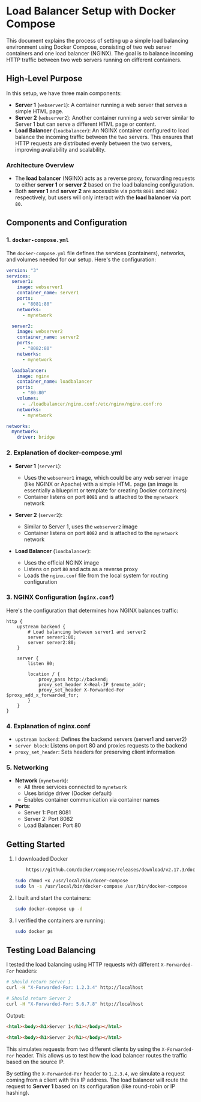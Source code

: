 # Load Balancer Setup with Docker Compose

This document explains the process of setting up a simple load balancing environment using Docker Compose, consisting of two web server containers and one load balancer (NGINX). The goal is to balance incoming HTTP traffic between two web servers running on different containers.

## High-Level Purpose

In this setup, we have three main components:

- **Server 1** (`webserver1`): A container running a web server that serves a simple HTML page.
- **Server 2** (`webserver2`): Another container running a web server similar to Server 1 but can serve a different HTML page or content.
- **Load Balancer** (`loadbalancer`): An NGINX container configured to load balance the incoming traffic between the two servers. This ensures that HTTP requests are distributed evenly between the two servers, improving availability and scalability.

### Architecture Overview

- The **load balancer** (NGINX) acts as a reverse proxy, forwarding requests to either **server 1** or **server 2** based on the load balancing configuration.
- Both **server 1** and **server 2** are accessible via ports `8081` and `8082` respectively, but users will only interact with the **load balancer** via port `80`.

## Components and Configuration

### 1. `docker-compose.yml`

The `docker-compose.yml` file defines the services (containers), networks, and volumes needed for our setup. Here's the configuration:

```yaml
version: "3"
services:
  server1:
    image: webserver1
    container_name: server1
    ports:
      - "8081:80"
    networks:
      - mynetwork

  server2:
    image: webserver2
    container_name: server2
    ports:
      - "8082:80"
    networks:
      - mynetwork

  loadbalancer:
    image: nginx
    container_name: loadbalancer
    ports:
      - "80:80"
    volumes:
      - ./loadbalancer/nginx.conf:/etc/nginx/nginx.conf:ro
    networks:
      - mynetwork

networks:
  mynetwork:
    driver: bridge
```

### 2. Explanation of docker-compose.yml

- **Server 1** (`server1`):
  - Uses the `webserver1` image, which could be any web server image (like NGINX or Apache) with a simple HTML page (an image is essentially a blueprint or template for creating Docker containers)
  - Container listens on port `8081` and is attached to the `mynetwork` network

- **Server 2** (`server2`):
  - Similar to Server 1, uses the `webserver2` image
  - Container listens on port `8082` and is attached to the `mynetwork` network

- **Load Balancer** (`loadbalancer`):
  - Uses the official NGINX image
  - Listens on port `80` and acts as a reverse proxy
  - Loads the `nginx.conf` file from the local system for routing configuration

### 3. NGINX Configuration (`nginx.conf`)

Here's the configuration that determines how NGINX balances traffic:

```nginx
http {
    upstream backend {
        # Load balancing between server1 and server2
        server server1:80;
        server server2:80;
    }

    server {
        listen 80;
        
        location / {
            proxy_pass http://backend;
            proxy_set_header X-Real-IP $remote_addr;
            proxy_set_header X-Forwarded-For $proxy_add_x_forwarded_for;
        }
    }
}
```

### 4. Explanation of nginx.conf

- `upstream backend`: Defines the backend servers (server1 and server2)
- `server block`: Listens on port 80 and proxies requests to the backend
- `proxy_set_header`: Sets headers for preserving client information

### 5. Networking

- **Network** (`mynetwork`):
  - All three services connected to `mynetwork`
  - Uses bridge driver (Docker default)
  - Enables container communication via container names
- **Ports**:
  - Server 1: Port 8081
  - Server 2: Port 8082
  - Load Balancer: Port 80

## Getting Started

1. I downloaded Docker 
    ```bash
        https://github.com/docker/compose/releases/download/v2.17.3/docker-compose-$(uname -s)-$(uname -m)" -o /usr/local/bin/docker-compose
    ```
    ```bash
    sudo chmod +x /usr/local/bin/docer-compose
    sudo ln -s /usr/local/bin/docker-compose /usr/bin/docker-compose
    ```
2. I built and start the containers:
   ```bash
   sudo docker-compose up -d
   ```

3. I verified the containers are running:
   ```bash
   sudo docker ps
   ```

## Testing Load Balancing

I tested the load balancing using HTTP requests with different `X-Forwarded-For` headers:

```bash
# Should return Server 1
curl -H "X-Forwarded-For: 1.2.3.4" http://localhost

# Should return Server 2
curl -H "X-Forwarded-For: 5.6.7.8" http://localhost
```

Output:
```html
<html><body><h1>Server 1</h1></body></html>
```
```html
<html><body><h1>Server 2</h1></body></html>
```

This simulates requests from two different clients by using the `X-Forwarded-For` header. This allows us to test how the load balancer routes the traffic based on the source IP.

By setting the `X-Forwarded-For` header to `1.2.3.4`, we simulate a request coming from a client with this IP address. The load balancer will route the request to **Server 1** based on its configuration (like round-robin or IP hashing).

